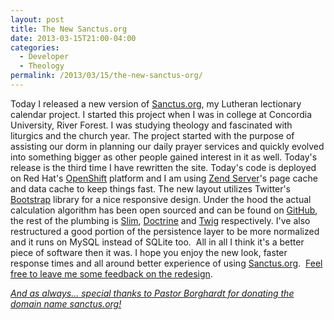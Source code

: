 ```yaml
---
layout: post
title: The New Sanctus.org
date: 2013-03-15T21:00-04:00
categories:
  - Developer
  - Theology
permalink: /2013/03/15/the-new-sanctus-org/
---
```

Today I released a new version of [Sanctus.org](http://sanctus.org), my Lutheran lectionary calendar project. I started this project when I was in college at Concordia University, River Forest. I was studying theology and fascinated with liturgics and the church year. The project started with the purpose of assisting our dorm in planning our daily prayer services and quickly evolved into something bigger as other people gained interest in it as well. Today's release is the third time I have rewritten the site. Today's code is deployed on Red Hat's [OpenShift](http://openshift.com) platform and I am using [Zend Server](http://www.zend.com/en/products/server/)'s page cache and data cache to keep things fast. The new layout utilizes Twitter's [Bootstrap](http://twitter.github.com/bootstrap/) library for a nice responsive design. Under the hood the actual calculation algorithm has been open sourced and can be found on [GitHub](http://github.com/stanlemon/lectionary), the rest of the plumbing is [Slim](http://www.slimframework.com), [Doctrine](http://doctrine-project.org/) and [Twig](http://twig.sensiolabs.org) respectively. I've also restructured a good portion of the persistence layer to be more normalized and it runs on MySQL instead of SQLite too.  All in all I think it's a better piece of software then it was. I hope you enjoy the new look, faster response times and all around better experience of using [Sanctus.org](http://sanctus.org).  [Feel free to leave me some feedback on the redesign](/contact).

[_And as always... special thanks to Pastor Borghardt for donating the domain name sanctus.org!_](http://revborghardt.wordpress.com)
